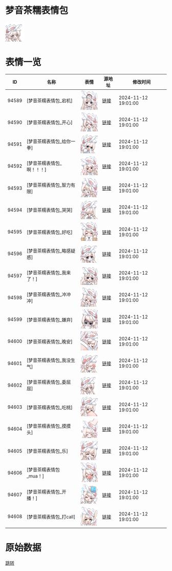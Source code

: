 # 梦音茶糯表情包

<img src="./cover.png" height="60" alt="cover" />

# 表情一览

|ID|名称|表情|源地址|修改时间|
|----|----|----|----|----|
|94589|[梦音茶糯表情包_宕机]|<img src="./pic/094589_%5B梦音茶糯表情包_宕机%5D.png" height="60" alt="宕机"/>|[链接](https://i0.hdslb.com/bfs/garb/3f069057fe241d631987df4ede27492191b78ef3.png)|2024-11-12 19:01:00|
|94590|[梦音茶糯表情包_开心]|<img src="./pic/094590_%5B梦音茶糯表情包_开心%5D.png" height="60" alt="开心"/>|[链接](https://i0.hdslb.com/bfs/garb/e68eb843be6e8733f710e8b0d9787deb669981fc.png)|2024-11-12 19:01:00|
|94591|[梦音茶糯表情包_给你一拳]|<img src="./pic/094591_%5B梦音茶糯表情包_给你一拳%5D.png" height="60" alt="给你一拳"/>|[链接](https://i0.hdslb.com/bfs/garb/8624d9e99e8afef11d6c57ce545f3eb5982723b0.png)|2024-11-12 19:01:00|
|94592|[梦音茶糯表情包_啊！！！]|<img src="./pic/094592_%5B梦音茶糯表情包_啊！！！%5D.png" height="60" alt="啊！！！"/>|[链接](https://i0.hdslb.com/bfs/garb/e1c2eea595fc81cf0a1c02ba5902479163a02a19.png)|2024-11-12 19:01:00|
|94593|[梦音茶糯表情包_智力有限]|<img src="./pic/094593_%5B梦音茶糯表情包_智力有限%5D.png" height="60" alt="智力有限"/>|[链接](https://i0.hdslb.com/bfs/garb/f5dac7269702f1d574752e7e742242fe6d351289.png)|2024-11-12 19:01:00|
|94594|[梦音茶糯表情包_哭哭]|<img src="./pic/094594_%5B梦音茶糯表情包_哭哭%5D.png" height="60" alt="哭哭"/>|[链接](https://i0.hdslb.com/bfs/garb/66ac89bcd1b0adce4205cb402526c9712fa9a932.png)|2024-11-12 19:01:00|
|94595|[梦音茶糯表情包_好吃]|<img src="./pic/094595_%5B梦音茶糯表情包_好吃%5D.png" height="60" alt="好吃"/>|[链接](https://i0.hdslb.com/bfs/garb/cbe82179e0512c2d0c133b9077e8d09dd90eaae0.png)|2024-11-12 19:01:00|
|94596|[梦音茶糯表情包_略感疑惑]|<img src="./pic/094596_%5B梦音茶糯表情包_略感疑惑%5D.png" height="60" alt="略感疑惑"/>|[链接](https://i0.hdslb.com/bfs/garb/adf6f2dadc59e3fae140e4d22d4d4c7fb1c2e937.png)|2024-11-12 19:01:00|
|94597|[梦音茶糯表情包_我来了！]|<img src="./pic/094597_%5B梦音茶糯表情包_我来了！%5D.png" height="60" alt="我来了！"/>|[链接](https://i0.hdslb.com/bfs/garb/f404bbd39e7d5742dc6f33cf7c65aa545e08a73a.png)|2024-11-12 19:01:00|
|94598|[梦音茶糯表情包_冲冲冲]|<img src="./pic/094598_%5B梦音茶糯表情包_冲冲冲%5D.png" height="60" alt="冲冲冲"/>|[链接](https://i0.hdslb.com/bfs/garb/43c2336cb06928e520fc23cd4a908d3b80a34cf2.png)|2024-11-12 19:01:00|
|94599|[梦音茶糯表情包_嫌弃]|<img src="./pic/094599_%5B梦音茶糯表情包_嫌弃%5D.png" height="60" alt="嫌弃"/>|[链接](https://i0.hdslb.com/bfs/garb/80ae43125813c856fecf3897710ba598c7e3dc21.png)|2024-11-12 19:01:00|
|94600|[梦音茶糯表情包_晚安]|<img src="./pic/094600_%5B梦音茶糯表情包_晚安%5D.png" height="60" alt="晚安"/>|[链接](https://i0.hdslb.com/bfs/garb/7da946e7994bb1d8f7ead3420f02e41ff482f90b.png)|2024-11-12 19:01:00|
|94601|[梦音茶糯表情包_我没生气]|<img src="./pic/094601_%5B梦音茶糯表情包_我没生气%5D.png" height="60" alt="我没生气"/>|[链接](https://i0.hdslb.com/bfs/garb/e90c405b50061cf0337184c74867840190323a92.png)|2024-11-12 19:01:00|
|94602|[梦音茶糯表情包_委屈屈]|<img src="./pic/094602_%5B梦音茶糯表情包_委屈屈%5D.png" height="60" alt="委屈屈"/>|[链接](https://i0.hdslb.com/bfs/garb/a79a9c185cfa17464c1676e00a609f94aef42fc0.png)|2024-11-12 19:01:00|
|94603|[梦音茶糯表情包_吃桃]|<img src="./pic/094603_%5B梦音茶糯表情包_吃桃%5D.png" height="60" alt="吃桃"/>|[链接](https://i0.hdslb.com/bfs/garb/4e303be3e9bf50c5236432421180333ea9f10cff.png)|2024-11-12 19:01:00|
|94604|[梦音茶糯表情包_摸摸头]|<img src="./pic/094604_%5B梦音茶糯表情包_摸摸头%5D.png" height="60" alt="摸摸头"/>|[链接](https://i0.hdslb.com/bfs/garb/c71642abad1747b9442af2515db763f775b672fe.png)|2024-11-12 19:01:00|
|94605|[梦音茶糯表情包_乐]|<img src="./pic/094605_%5B梦音茶糯表情包_乐%5D.png" height="60" alt="乐"/>|[链接](https://i0.hdslb.com/bfs/garb/91e648d142e966076248acad604c6c2d4ee1a417.png)|2024-11-12 19:01:00|
|94606|[梦音茶糯表情包_mua！]|<img src="./pic/094606_%5B梦音茶糯表情包_mua！%5D.png" height="60" alt="mua！"/>|[链接](https://i0.hdslb.com/bfs/garb/1c44faa397af7e5c1298836a46ad5e35d7fd1d7c.png)|2024-11-12 19:01:00|
|94607|[梦音茶糯表情包_开播！]|<img src="./pic/094607_%5B梦音茶糯表情包_开播！%5D.png" height="60" alt="开播！"/>|[链接](https://i0.hdslb.com/bfs/garb/b175d66d70ac9b9eb69ead838bfd4318d2096b1a.png)|2024-11-12 19:01:00|
|94608|[梦音茶糯表情包_打call]|<img src="./pic/094608_%5B梦音茶糯表情包_打call%5D.png" height="60" alt="打call"/>|[链接](https://i0.hdslb.com/bfs/garb/54dfdf40941c1912af76f6776bb6a5dda3f545ec.png)|2024-11-12 19:01:00|

# 原始数据

[跳转](./raw.json)

